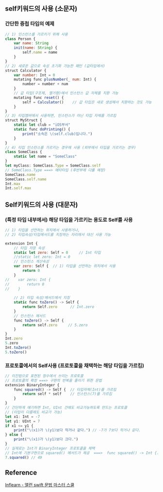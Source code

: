 ## self키워드의 사용 (소문자)
### 간단한 중첩 타입의 예제
```javascript
// 1) 인스턴스를 가르키기 위해 사용
class Person {
    var name: String
    init(name: String) {
        self.name = name
    }
}
// 2) 새로운 값으로 속성 초기화 가능한 패턴 (값타입에서)
struct Calculator {
    var number: Int = 0   
    mutating func plusNumber(_ num: Int) {
        number = number + num
    }  
    // 값 타입(구조체, 열거형)에서 인스턴스 값 자체를 치환 가능
    mutating func reset() {
        self = Calculator()    // 값 타입은 새로 생성해서 치환하는 것도 가능
    }
}
// 3) 타입멤버에서 사용하면, 인스턴스가 아닌 타입 자체를 가르킴
struct MyStruct {
    static let club = "iOS부서"   
    static func doPrinting() {
        print("소속은 \(self.club)입니다.")
    }
}
// 4) 타입 인스턴스를 가르키는 경우에 사용 (외부에서 타입을 가르키는 경우)
class SomeClass {
    static let name = "SomeClass"
}
let myClass: SomeClass.Type = SomeClass.self
// SomeClass.Type ===> 메타타입 (후반부에 다룰 예정)
SomeClass.name
SomeClass.self.name
Int.max
Int.self.max
```
## Self키워드의 사용 (대문자)
### (특정 타입 내부에서) 해당 타입을 가르키는 용도로 Self를 사용
```javascript
// 1) 타입을 선언하는 위치에서 사용하거나,
// 2) 타입속성/타입메서드를 지칭하는 자리에서 대신 사용 가능

extension Int {
    // 타입 저장 속성
    static let zero: Self = 0     // Int 타입
    //static let zero: Int = 0   
    // 인스턴스 계산속성
    var zero: Self {  // 1) 타입을 선언하는 위치에서 사용
        return 0
    }
//    var zero: Int {
//        return 0
//    }
    
    // 2) 타입 속성/메서드에서 지칭
    static func toZero() -> Self {
        return Self.zero      // Int.zero
    }   
    // 인스턴스 메서드
    func toZero() -> Self {
        return self.zero     // 5.zero
    }
}
Int.zero
5.zero
Int.toZero()
5.toZero()
```
### 프로토콜에서의 Self사용 (프로토콜을 채택하는 해당 타입을 가르킴)
```javascript
// 이진법으로 표현된 정수에서 쓰이는 프로토콜
// 프로토콜의 확장 ===> 구현의 반복을 줄이기 위한 문법
extension BinaryInteger {
    func squared() -> Self {  // 타입자체(Int)를 가르킴
        return self * self    // 인스턴스(7)를 가르킴
    }
}
// 간단하게 얘기하면 Int, UInt 간에도 비교가능하도록 만드는 프로토콜
// (타입이 다름에도 비교가 가능)
let x1: Int = -7
let y1: UInt = 7
if x1 <= y1 {
    print("\(x1)가 \(y1)보다 작거나 같다.") // -7가 7보다 작거나 같다.
} else {
    print("\(x1)가 \(y1)보다 크다.")
}
// 실제로는 Int가 BinaryInteger 프로토콜을 채택
// Int에 기본구현으로 squared() 메서드가 제공  ===>  func squared() -> Int {..}
7.squared() // 49
```
## Reference
[Inflearn - 앨런 swift 문법 마스터 스쿨](https://www.inflearn.com/course/%EC%8A%A4%EC%9C%84%ED%94%84%ED%8A%B8-%EB%AC%B8%EB%B2%95-%EB%A7%88%EC%8A%A4%ED%84%B0-%EC%8A%A4%EC%BF%A8/dashboard)
